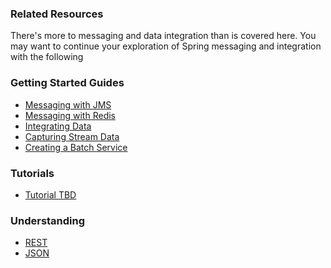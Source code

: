 ### Related Resources

There's more to messaging and data integration than is covered here. You may want to continue your exploration of Spring messaging and integration with the following

### Getting Started Guides

* [Messaging with JMS][gs-messaging-jms]
* [Messaging with Redis][gs-messaging-redis]
* [Integrating Data][gs-integration]
* [Capturing Stream Data][gs-capturing-stream-data]
* [Creating a Batch Service][gs-batch-processing]

[gs-messaging-jms]: /guides/gs/messaging-jms/content
[gs-messaging-redis]: /guides/gs/messaging-redis/content
[gs-integration]: /guides/gs/integration/content
[gs-capturing-stream-data]: /guides/gs/capturing-stream-data/content
[gs-batch-processing]: /guides/gs/batch-processing/content

### Tutorials

* [Tutorial TBD][tut-tbd]

[tut-tbd]: /guides/tutorials/tbd

### Understanding

* [REST][u-rest]
* [JSON][u-json]

[u-rest]: /understanding/rest
[u-json]: /understanding/json